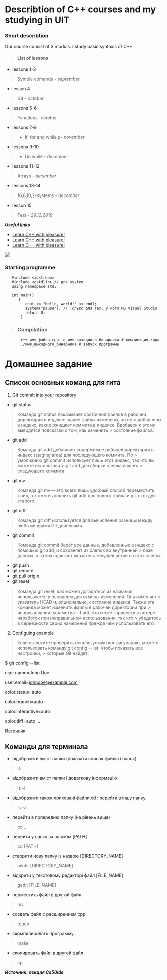 # Describtion of C++ courses and my studying in UIT
### Short describtion
Our course consist of 3 moduls. I study basic syntaxis of C++.
>#### **List of lessons**
 - lessons 1-3
>  Symple comands - *september*
-  lesson 4
> Git - *october*
- lessons 5-6
> Functions -*october*
- lessons 7-9
> - If, for and while p- *november*
- lessons 9-10
> - Do while - *december*
- lessons 11-12
>  Arrays - *december*
- lessons 13-14
> 16,8,10,2-systems - *december*
- lesson 15
> Test - *29.12.2019*


***Useful links***
- [Learn C++ with pleasure!](/https://git-scm.com/book/ru/v2/%D0%92%D0%B2%D0%B5%D0%B4%D0%B5%D0%BD%D0%B8%D0%B5-%D0%9F%D0%B5%D1%80%D0%B2%D0%BE%D0%BD%D0%B0%D1%87%D0%B0%D0%BB%D1%8C%D0%BD%D0%B0%D1%8F-%D0%BD%D0%B0%D1%81%D1%82%D1%80%D0%BE%D0%B9%D0%BA%D0%B0-Git)
- [Learn C++ with pleasure!](/https://code-live.ru/tag/cpp-manual/)
- [Learn C++ with pleasure!](/https://ide.cs50.io/)

![](https://is1-ssl.mzstatic.com/image/thumb/Podcasts113/v4/a6/e2/e9/a6e2e95b-8ff3-1763-6c6d-f94f87feafc3/mza_5641122497518604677.jpg/268x0w.jpg)
 ### Starting programme
       #include <iostream>
       #include <cstdlib> // для system
       using namespace std;

       int main() 
          { 
             cout << "Hello, world!" << endl;
             system("pause"); // Только для тех, у кого MS Visual Studio
             return 0; 
           } 

> ### Compilation
           c++ имя_файла.cpp -o имя_выходного_бинарника # компиляция кода
           ./имя_выходного_бинарника # запуск программы

# **Домашнее задание**

## Список основных команд для гита
1. Git commit into your repository
- git status
> Команда git status показывает состояния файлов в рабочей директории и индексе: какие файлы изменены, но не       > добавлены в индекс; какие ожидают коммита в индексе. Вдобавок к этому выводятся подсказки о том, как изменить     > состояние файлов.
- git add
> Команда git add добавляет содержимое рабочей директории в индекс (staging area) для последующего коммита. По     > умолчанию git commit использует лишь этот индекс, так что вы можете использовать git add для сборки слепка вашего  > следующего коммита.
- git mv
> Команда git mv — это всего лишь удобный способ переместить файл, а затем выполнить git add для нового файла и git > rm для старого.
- git diff
> Команда git diff используется для вычисления разницы между любыми двумя Git деревьями.
- git commit
> Команда git commit берёт все данные, добавленные в индекс с помощью git add, и сохраняет их слепок во внутренней > базе данных, а затем сдвигает указатель текущей ветки на этот слепок.
- git push
- git remote
- git pull origin
- git reset
> Команда git reset, как можно догадаться из названия, используется в основном для отмены изменений. Она изменяет  > указатель HEAD и, опционально, состояние индекса. Также эта команда может изменить файлы в рабочей директории при > использовании параметра --hard, что может привести к потере наработок при неправильном использовании, так что    > убедитесь в серьёзности своих намерений прежде чем использовать его.
2. Configuing example
> Если вы хотите проверить используемую конфигурацию, можете использовать команду git config --list, чтобы показать все настройки,      > которые Git найдёт:

$ git config --list

user.name=John Doe

user.email=johndoe@example.com

color.status=auto

color.branch=auto

color.interactive=auto

color.diff=auto
...

[Источник](https://git-scm.com/book/ru/v2/Appendix-C%3A-%D0%9A%D0%BE%D0%BC%D0%B0%D0%BD%D0%B4%D1%8B-Git-%D0%9E%D1%81%D0%BD%D0%BE%D0%B2%D0%BD%D1%8B%D0%B5-%D0%BA%D0%BE%D0%BC%D0%B0%D0%BD%D0%B4%D1%8B)

## **Команды для терминала**
-  відобразити вміст папки (показати список файлів і папок)
> ls
-  відобразити вміст папки і додаткову інформацію
> ls –l
-  відобразити також приховані файли.cd : перейти в іншу папку 
> ls –a 
-  перейти в попередню папку (на рівень вище)
> cd .. 
- перейти у папку за шляхом [PATH]
> cd [PATH]
-  створити нову папку із назвою
[DIRECTORY_NAME]
> mkdir [DIRECTORY_NAME] 
- відкрити у текстовому редакторі файл [FILE_NAME]
> gedit [FILE_NAME]
- перместить файл в другой файл
> mv 
- создать файл с расширением срр
> touch 
-  скомпилировать программу
> make 
- скопировать файл в другой файл
> cp


***Источник: лекция Cs50ide***
